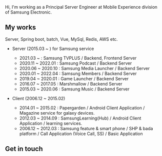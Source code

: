 Hi, I'm working as a Principal Server Engineer at Mobile Experience division of Samsung Electronic.

## My works
Server, Spring boot, batch, Vue, MySql, Redis, AWS etc.

* Server (2015.03 ~ ) for Samsung service
  - 2021.03 ~ : Samsung TVPLUS / Backend, Frontend Server
  - 2020.11 ~ 2022.01 : Samsung Podcast / Backend Server
  - 2020.06 ~ 2020.10 : Samsung Media Launcher / Backend Server
  - 2020.01 ~ 2022.04 : Samsung Members / Backend Server
  - 2019.04 ~ 2020.01 : Game Launcher / Backend Server
  - 2016.07 ~ 2017.05 : Marshmallow / Backend Server
  - 2015.03 ~ 2020.06 : Samsung Music / Backend Server

* Client (2006.12 ~ 2015.02)
  - 2014.01 ~ 2015.02 : Papergarden / Android Client Application / Magazine service for galaxy devices.
  - 2012.03 ~ 2014.09 : SamsungLearning(Hub) / Android Client Application / learning services.
  - 2006.12 ~ 2012.03 : Samsung feature & smart phone / SHP & bada platform / Call Application (Voice Call, SS) / Basic Application

## Get in touch
